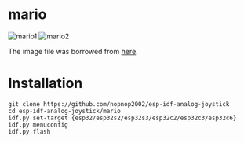 # mario

![mario1](https://github.com/user-attachments/assets/5196d671-9a26-4be3-9099-cbe5e15c1356)
![mario2](https://github.com/user-attachments/assets/377efeeb-f47b-4b8c-a3f4-bd69aebba7ea)

The image file was borrowed from [here](https://github.com/taku7777777/mario-game-tutorial-01-03-02).   


# Installation

```Shell
git clone https://github.com/nopnop2002/esp-idf-analog-joystick
cd esp-idf-analog-joystick/mario
idf.py set-target {esp32/esp32s2/esp32s3/esp32c2/esp32c3/esp32c6}
idf.py menuconfig
idf.py flash
```
